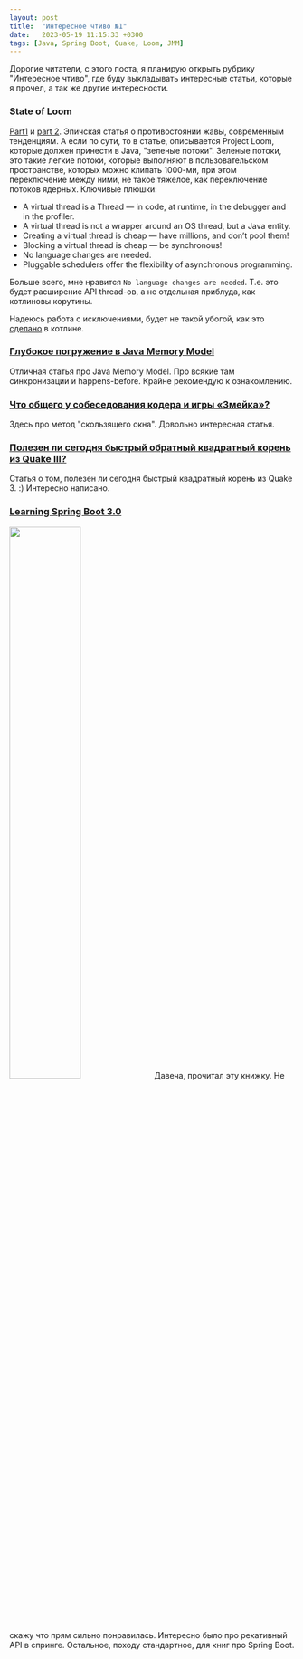 ```yaml
---
layout: post
title:  "Интересное чтиво №1"
date:   2023-05-19 11:15:33 +0300
tags: [Java, Spring Boot, Quake, Loom, JMM]
---
```


Дорогие читатели, с этого поста, я планирую открыть рубрику "Интересное чтиво",
где буду выкладывать интересные статьи, которые я прочел, а так же другие
интересности.


### State of Loom 

[Part1](https://cr.openjdk.org/~rpressler/loom/loom/sol1_part1.html) и [part 2](https://cr.openjdk.org/~rpressler/loom/loom/sol1_part2.html).
Эпичская статья о противостоянии жавы, современным тенденциям. А если по сути,
то в статье, описывается Project Loom, которые должен принести в Java, "зеленые
потоки". Зеленые потоки, это такие легкие потоки, которые выполняют в
пользовательском пространстве, которых можно клипать 1000-ми, при этом
переключение между ними, не такое тяжелое, как переключение потоков ядерных.
Ключивые плюшки:

- A virtual thread is a Thread — in code, at runtime, in the debugger and in the profiler.
- A virtual thread is not a wrapper around an OS thread, but a Java entity.
- Creating a virtual thread is cheap — have millions, and don’t pool them!
- Blocking a virtual thread is cheap — be synchronous!
- No language changes are needed.
- Pluggable schedulers offer the flexibility of asynchronous programming.

Больше всего, мне нравится `No language changes are needed`. Т.е. это будет
расширение API thread-ов, а не отдельная приблуда, как котлиновы корутины.

Надеюсь работа с исключениями, будет не такой убогой, как это [сделано](https://habr.com/ru/articles/689256/) в котлине.


### [Глубокое погружение в Java Memory Model](https://habr.com/ru/articles/685518/)

Отличная статья про Java Memory Model. Про всякие там синхронизации и happens-before.
Крайне рекомендую к ознакомлению.


### [Что общего у собеседования кодера и игры «Змейка»?](https://habr.com/ru/articles/347378/)

Здесь про метод "скользящего окна". Довольно интересная статья.


### [Полезен ли сегодня быстрый обратный квадратный корень из Quake III?](https://habr.com/ru/articles/730872/)

Статья о том, полезен ли сегодня быстрый квадратный корень из Quake 3. :)
Интересно написано.

### [Learning Spring Boot 3.0](https://www.goodreads.com/book/show/75581195-learning-spring-boot-3-0)

<img src="https://images-na.ssl-images-amazon.com/images/S/compressed.photo.goodreads.com/books/1672874918i/75581195.jpg" width=50% >
Давеча, прочитал эту книжку. Не скажу что прям сильно понравилась. Интересно
было про рекативный API в спринге. Остальное, походу стандартное, для книг про
Spring Boot.
